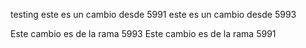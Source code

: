 testing
este es un cambio desde 5991
este es un cambio desde 5993

Este cambio es de la rama 5993
Este cambio es de la rama 5991